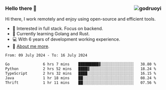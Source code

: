 ### Hello there 👋 <img align="right" src="https://github-readme-stats.vercel.app/api?username=godruoyi&show_icons=true" alt="godruoyi" />

Hi there, I work remotely and enjoy using open-source and efficient tools.

- 🔭 Interested in full stack. Focus on backend.
- 🌱 Currently learning Golang and Rust.
- 💻 With 6 years of development working experience.
- 👒 [About me more](https://godruoyi.com/posts/about-godruoyi).



<!--START_SECTION:waka-->

```txt
From: 09 July 2024 - To: 16 July 2024

Go               6 hrs 7 mins    █████████▓░░░░░░░░░░░░░░░   38.80 %
Python           2 hrs 52 mins   ████▓░░░░░░░░░░░░░░░░░░░░   18.24 %
TypeScript       2 hrs 32 mins   ████░░░░░░░░░░░░░░░░░░░░░   16.15 %
Java             1 hr 18 mins    ██░░░░░░░░░░░░░░░░░░░░░░░   08.24 %
Thrift           1 hr 11 mins    ██░░░░░░░░░░░░░░░░░░░░░░░   07.56 %
```

<!--END_SECTION:waka-->
